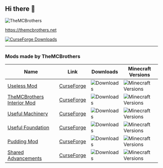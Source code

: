 ## Hi there 👋

![TheMCBrothers](https://i.imgur.com/jeA3w1J.png)

https://themcbrothers.net

[![CurseForge Downloads](https://cf.way2muchnoise.eu/author/full_TheMCBrothers_Downloads%20on%20CurseForge.svg?badge_style=flat)](https://www.curseforge.com/members/themcbrothers/projects)

---

### Mods made by TheMCBrothers

Name | Link | Downloads | Minecraft Versions
---|---|---|---
[Useless Mod](https://github.com/TheMCBrothers/Useless-Mod) | [CurseForge](https://www.curseforge.com/minecraft/mc-mods/themcbros-useless-mod) | ![Downloads](https://cf.way2muchnoise.eu/full_322455.svg?badge_style=flat) | ![Minecraft Versions](https://cf.way2muchnoise.eu/versions/For%20MC_322455_all.svg?badge_style=flat)
[TheMCBrothers Interior Mod](https://github.com/TheMCBrothers/Interior-Mod) | [CurseForge](https://www.curseforge.com/minecraft/mc-mods/themcbrothers-interior-mod) | ![Downloads](https://cf.way2muchnoise.eu/full_344424.svg?badge_style=flat) | ![Minecraft Versions](https://cf.way2muchnoise.eu/versions/For%20MC_344424_all.svg?badge_style=flat)
[Useful Machinery](https://github.com/TheMCBrothers/Useful-Machinery) | [CurseForge](https://www.curseforge.com/minecraft/mc-mods/useful-machinery) | ![Downloads](https://cf.way2muchnoise.eu/full_355129.svg?badge_style=flat) | ![Minecraft Versions](https://cf.way2muchnoise.eu/versions/For%20MC_355129_all.svg?badge_style=flat)
[Useful Foundation](https://github.com/TheMCBrothers/Useful-Foundation) | [CurseForge](https://www.curseforge.com/minecraft/mc-mods/useful-foundation) | ![Downloads](https://cf.way2muchnoise.eu/full_355245.svg?badge_style=flat) | ![Minecraft Versions](https://cf.way2muchnoise.eu/versions/For%20MC_355245_all.svg?badge_style=flat)
[Pudding Mod](https://github.com/TheMCBrothers/Pudding-Mod) | [CurseForge](https://www.curseforge.com/minecraft/mc-mods/pudding-mod) | ![Downloads](https://cf.way2muchnoise.eu/full_339834.svg?badge_style=flat) | ![Minecraft Versions](https://cf.way2muchnoise.eu/versions/For%20MC_339834_all.svg?badge_style=flat)
[Shared Advancements](https://github.com/TheMCBrothers/Shared-Advancements) | [CurseForge](https://www.curseforge.com/minecraft/mc-mods/shared-advancements) | ![Downloads](https://cf.way2muchnoise.eu/full_831959.svg?badge_style=flat) | ![Minecraft Versions](https://cf.way2muchnoise.eu/versions/For%20MC_831959_all.svg?badge_style=flat)
